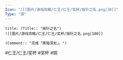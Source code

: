 ```yaml
---
Icon: "![[图片/游戏攻略/仁王/仁王/奖杯/按针之名.png|30]]"
Type: "铜"
---
```

```ad-common-bronze-trophy
title: (Title:: "按针之名")
![[图片/游戏攻略/仁王/仁王/奖杯/按针之名.png|100]]

(Comment:: "完成「黑暗深处」。")
```

#仁王/仁王/奖杯 #奖杯 #铜
